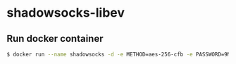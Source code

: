 shadowsocks-libev
=================

## Run docker container

```bash
$ docker run --name shadowsocks -d -e METHOD=aes-256-cfb -e PASSWORD=9MLSpPmNt -p 8388:8388 --restart always leoparddennis/shadowsocks-libev
```

